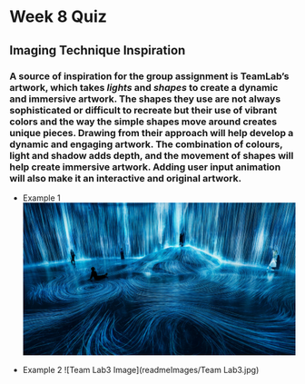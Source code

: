 # Week 8 Quiz

## **Imaging Technique Inspiration**

### A source of inspiration for the group assignment is TeamLab’s artwork, which takes *lights* and *shapes* to create a dynamic and immersive artwork. The shapes they use are not always sophisticated or difficult to recreate but their use of vibrant colors and the way the simple shapes move around creates unique pieces. Drawing from their approach will help develop a dynamic and engaging artwork. The combination of colours, light and shadow adds depth, and the movement of shapes will help create immersive artwork. Adding user input animation will also make it an interactive and original artwork.


- Example 1 
![Emerging Image](readmeImages/Emerging.jpg)

- Example 2 
![Team Lab3 Image](readmeImages/Team Lab3.jpg)





